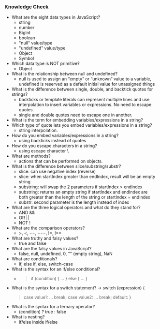 ### Knowledge Check
- What are the eight data types in JavaScript?
  - string
  - number
  - BigInt
  - boolean
  - "null" value/type
  - "undefined" value/type
  - Object
  - Symbol
- Which data type is NOT primitive?
  - Object
- What is the relationship between null and undefined?
  - null is used to assign an “empty” or “unknown” value to a variable, undefined is reserved as a default initial value for unassigned things
- What is the difference between single, double, and backtick quotes for strings?
  - backticks or template literals can represent multiple lines and use interpolation to insert variables or expressions. No need to escape quotes.
  - single and double quotes need to escape one in another.
- What is the term for embedding variables/expressions in a string?
- Which type of quote lets you embed variables/expressions in a string?
  - string interpolation.
- How do you embed variables/expressions in a string?
  - using backticks instead of quotes
- How do you escape characters in a string?
  - using escape character \
- What are methods?
  - actions that can be performed on objects.
- What is the difference between slice/substring/substr?
  - slice: can use negative index (reverse)
  - slice:  when startIndex greater than endIndex, result will be an empty string
  - substring: will swap the 2 parameters if startIndex > endIndex
  - substring: returns an empty string if startIndex and endIndex are both greater than the length of the string or startIndex = endIndex
  - substr: second parameter is the length instead of index
- What are the three logical operators and what do they stand for?
  - AND &&
  - OR ||
  - NOT !
- What are the comparison operators?
  - \>, <, ==, ===, !=, !==
- What are truthy and falsy values?
  - true and false
- What are the falsy values in JavaScript?
  - false, null, undefined, 0, "" (empty string), NaN 
- What are conditionals?
  - if, else if, else, switch-case
- What is the syntax for an if/else conditional?
  - > if (condition) {
    >     ...
    > } else {
    >     ...
    > }
- What is the syntax for a switch statement?
  -> switch (expression) {
   > case value1:
   >   ...
   >   break;
   > case value2:
   >   ...
   >   break;
   > default:
   > }
- What is the syntax for a ternary operator?
  - (condition) ? true : false
- What is nesting?
  - if/else inside if/else